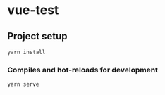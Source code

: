 # vue-test

## Project setup
```
yarn install
```

### Compiles and hot-reloads for development
```
yarn serve
```

